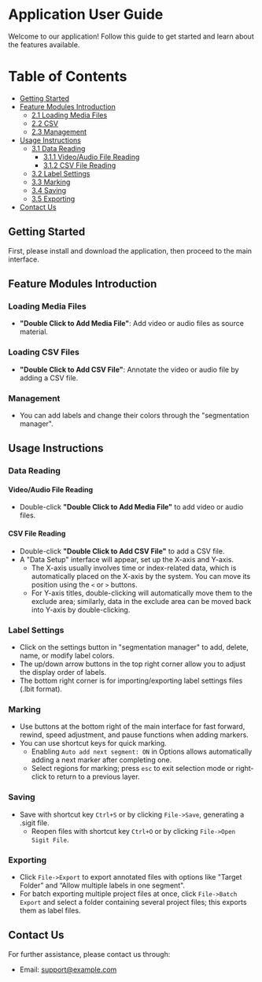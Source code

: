 # Application User Guide

Welcome to our application! Follow this guide to get started and learn about the features available.

# Table of Contents

- [Getting Started](#getting-started)
- [Feature Modules Introduction](#feature-modules-introduction)
    - [2.1 Loading Media Files](#loading-media-files)
    - [2.2 CSV](loading-csv-files)
    - [2.3 Management](#management)
- [Usage Instructions](#usage-instructions)
    - [3.1 Data Reading](#data-reading)
        - [3.1.1 Video/Audio File Reading](#videoaudio-file-reading)
        - [3.1.2 CSV File Reading](#csv-file-reading)
    - [3.2 Label Settings](#label-settings)
    - [3.3 Marking](#marking)
    - [3.4 Saving](#saving)
    - [3.5 Exporting](#exporting)
- [Contact Us](#contact-us)

## Getting Started

First, please install and download the application, then proceed to the main interface.

## Feature Modules Introduction

### Loading Media Files

- **"Double Click to Add Media File"**: Add video or audio files as source material.

### Loading CSV Files

- **"Double Click to Add CSV File"**: Annotate the video or audio file by adding a CSV file.

### Management

- You can add labels and change their colors through the "segmentation manager".

## Usage Instructions

### Data Reading

#### Video/Audio File Reading

- Double-click **"Double Click to Add Media File"** to add video or audio files.

#### CSV File Reading

- Double-click **"Double Click to Add CSV File"** to add a CSV file.
- A "Data Setup" interface will appear, set up the X-axis and Y-axis.
    - The X-axis usually involves time or index-related data, which is automatically placed on the X-axis by the system. You can move its position using the `<` or `>` buttons.
    - For Y-axis titles, double-clicking will automatically move them to the exclude area; similarly, data in the exclude area can be moved back into Y-axis by double-clicking.

### Label Settings

- Click on the settings button in "segmentation manager" to add, delete, name, or modify label colors.
- The up/down arrow buttons in the top right corner allow you to adjust the display order of labels.
- The bottom right corner is for importing/exporting label settings files (.lbit format).

### Marking 

- Use buttons at the bottom right of the main interface for fast forward, rewind, speed adjustment, and pause functions when adding markers.
- You can use shortcut keys for quick marking.
    - Enabling `Auto add next segment: ON` in Options allows automatically adding a next marker after completing one.
    - Select regions for marking; press `esc` to exit selection mode or right-click to return to a previous layer.

### Saving 

- Save with shortcut key `Ctrl+S` or by clicking `File->Save`, generating a .sigit file.
    - Reopen files with shortcut key `Ctrl+O` or by clicking `File->Open Sigit File`.

### Exporting 

- Click `File->Export` to export annotated files with options like "Target Folder” and “Allow multiple labels in one segment".
- For batch exporting multiple project files at once, click `File->Batch Export` and select a folder containing several project files; this exports them as label files.

## Contact Us

For further assistance, please contact us through:

- Email: support@example.com